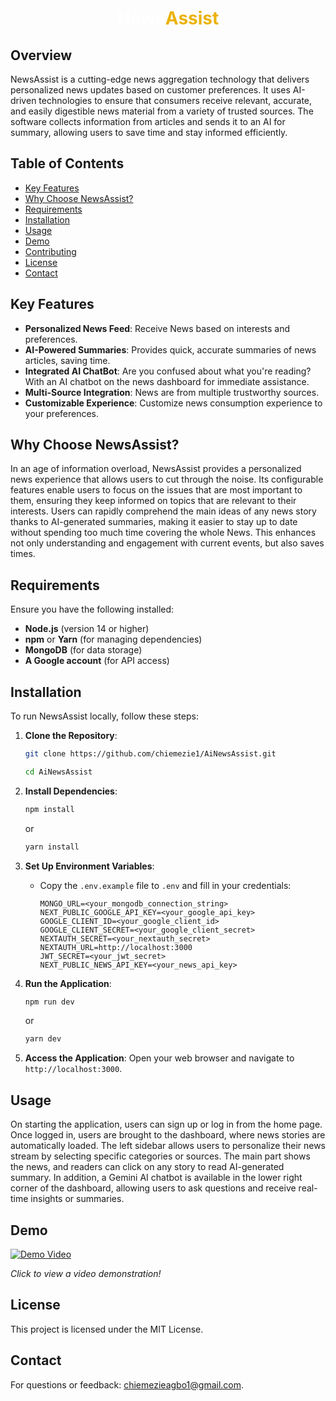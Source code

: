 <div align="center">

# <span style="color: #FFFFFF;">News</span><span style="color: #EAB308;">Assist</span>
</div>

## Overview
NewsAssist is a cutting-edge news aggregation technology that delivers personalized news updates based on customer preferences. It uses AI-driven technologies to ensure that consumers receive relevant, accurate, and easily digestible news material from a variety of trusted sources. The software collects information from articles and sends it to an AI for summary, allowing users to save time and stay informed efficiently.

## Table of Contents

- [Key Features](#key-features)
- [Why Choose NewsAssist?](#why-choose-newsassist)
- [Requirements](#requirements)
- [Installation](#installation)
- [Usage](#usage)
- [Demo](#demo)
- [Contributing](#contributing)
- [License](#license)
- [Contact](#contact)

## Key Features

- **Personalized News Feed**: Receive News based on interests and preferences.
- **AI-Powered Summaries**: Provides quick, accurate summaries of news articles, saving time.
- **Integrated AI ChatBot**: Are you confused about what you're reading? With an AI chatbot on the news dashboard for immediate assistance.
- **Multi-Source Integration**: News are from multiple trustworthy sources.
- **Customizable Experience**: Customize news consumption experience to your preferences.

## Why Choose NewsAssist?
In an age of information overload, NewsAssist provides a personalized news experience that allows users to cut through the noise. Its configurable features enable users to focus on the issues that are most important to them, ensuring they keep informed on topics that are relevant to their interests. Users can rapidly comprehend the main ideas of any news story thanks to AI-generated summaries, making it easier to stay up to date without spending too much time covering the whole News. This enhances not only understanding and engagement with current events, but also saves times.


## Requirements
Ensure you have the following installed:

- **Node.js** (version 14 or higher)
- **npm** or **Yarn** (for managing dependencies)
- **MongoDB** (for data storage)
- **A Google account** (for API access)

## Installation
To run NewsAssist locally, follow these steps:

1. **Clone the Repository**:
   ```bash
   git clone https://github.com/chiemezie1/AiNewsAssist.git

   cd AiNewsAssist
   ```

2. **Install Dependencies**:
   ```bash
   npm install
   ```
   or
   ```bash
   yarn install
   ```

3. **Set Up Environment Variables**:
   - Copy the `.env.example` file to `.env` and fill in your credentials:
     ```
     MONGO_URL=<your_mongodb_connection_string>
     NEXT_PUBLIC_GOOGLE_API_KEY=<your_google_api_key>
     GOOGLE_CLIENT_ID=<your_google_client_id>
     GOOGLE_CLIENT_SECRET=<your_google_client_secret>
     NEXTAUTH_SECRET=<your_nextauth_secret>
     NEXTAUTH_URL=http://localhost:3000
     JWT_SECRET=<your_jwt_secret>
     NEXT_PUBLIC_NEWS_API_KEY=<your_news_api_key>
     ```

4. **Run the Application**:
   ```bash
   npm run dev
   ```
   or 
   ```bash
   yarn dev
   ```

5. **Access the Application**:
   Open your web browser and navigate to `http://localhost:3000`.

## Usage
On starting the application, users can sign up or log in from the home page. Once logged in, users are brought to the dashboard, where news stories are automatically loaded. The left sidebar allows users to personalize their news stream by selecting specific categories or sources. The main part shows the news, and readers can click on any story to read AI-generated summary. In addition, a Gemini AI chatbot is available in the lower right corner of the dashboard, allowing users to ask questions and receive real-time insights or summaries. 

## Demo

[![Demo Video](https://img.youtube.com/vi/L9ISEf9uu1Y/0.jpg)](https://www.youtube.com/watch?v=L9ISEf9uu1Y)


*Click to view a video demonstration!*

## License
This project is licensed under the MIT License.

## Contact
For questions or feedback: chiemezieagbo1@gmail.com.
